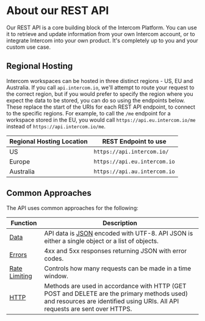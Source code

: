 # About our REST API

Our REST API is a core building block of the Intercom Platform. You can use it to retrieve and update information from your own Intercom account, or to integrate Intercom into your own product. It's completely up to you and your custom use case.

## Regional Hosting

Intercom workspaces can be hosted in three distinct regions - US, EU and Australia. If you call `api.intercom.io`, we'll attempt to route your request to the correct region, but if you would prefer to specify the region where you expect the data to be stored, you can do so using the endpoints below. These replace the start of the URIs for each REST API endpoint, to connect to the specific regions. For example, to call the `/me` endpoint for a workspace stored in the EU, you would call `https://api.eu.intercom.io/me` instead of `https://api.intercom.io/me`.

| Regional Hosting Location | REST Endpoint to use         |
| ------------------------- | ---------------------------- |
| US                        | `https://api.intercom.io/`   |
| Europe                    | `https://api.eu.intercom.io` |
| Australia                 | `https://api.au.intercom.io` |

## Common Approaches

The API uses common approaches for the following:

| Function                                                                                        | Description                                                                                                                                                                |
| ----------------------------------------------------------------------------------------------- | -------------------------------------------------------------------------------------------------------------------------------------------------------------------------- |
| [Data](/docs/build-an-integration/learn-more/object-model)                                      | API data is [JSON](http://www.json.org/) encoded with UTF-8. API JSON is either a single object or a list of objects.                                                      |
| [Errors](https://developers.intercom.com/docs/references/rest-api/errors/http-responses)        | 4xx and 5xx responses returning JSON with error codes.                                                                                                                     |
| [Rate Limiting](https://developers.intercom.com/docs/references/rest-api/errors/rate-limiting/) | Controls how many requests can be made in a time window.                                                                                                                   |
| [HTTP](/docs/build-an-integration/learn-more/rest-apis/use-of-http)                             | Methods are used in accordance with HTTP (GET POST and DELETE are the primary methods used) and resources are identified using URIs. All API requests are sent over HTTPS. |
